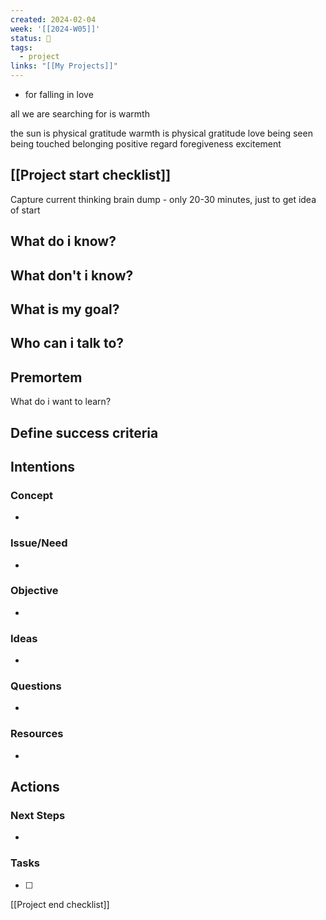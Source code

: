 ```yaml
---
created: 2024-02-04
week: '[[2024-W05]]'
status: 🔴
tags:
  - project
links: "[[My Projects]]"
---
```

- for falling in love

all we are searching for is warmth

the sun is physical gratitude
warmth is physical gratitude
love
being seen
being touched
belonging
positive regard
foregiveness
excitement




## [[Project start checklist]]
Capture current thinking brain dump - only 20-30 minutes, just to get idea of start

What do i know? 
- 
What don't i know? 
- 
What is my goal? 
- 
Who can i talk to? 
- 
Premortem
- 
What do i want to learn? 

Define success criteria
- 

## Intentions
### Concept
- 
### Issue/Need
- 
### Objective
- 
### Ideas
- 
### Questions
- 
### Resources
- 

## Actions
### Next Steps
- 
### Tasks
- [ ] 

[[Project end checklist]]